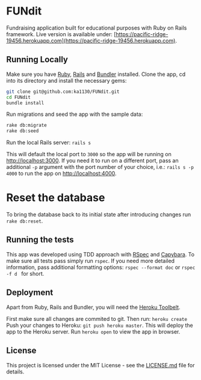 # FUNdit

Fundraising application built for educational purposes with Ruby on Rails framework.
Live version is available under: [https://pacific-ridge-19456.herokuapp.com](https://pacific-ridge-19456.herokuapp.com).

## Running Locally

Make sure you have [Ruby](https://www.ruby-lang.org), [Rails]() and [Bundler](http://bundler.io) installed.
Clone the app, cd into its directory and install the necessary gems:

```sh
git clone git@github.com:ka1130/FUNdit.git
cd FUNdit
bundle install
```

Run migrations and seed the app with the sample data:

```sh
rake db:migrate
rake db:seed
```

Run the local Rails server: `rails s`

This will default the local port to `3000` so the app will be running on [http://localhost:3000](http://localhost:3000).
If you need it to run on a different port, pass an additional `-p` argument with the port number of your choice, i.e.: `rails s -p 4000` to run the app on [http://localhost:4000](http://localhost:4000).

# Reset the database

To bring the database back to its initial state after introducing changes run `rake db:reset`.

## Running the tests

This app was developed using TDD approach with [RSpec](http://rspec.info/) and [Capybara](https://github.com/teamcapybara/capybara). To make sure all tests pass simply run `rspec`. If you need more detailed information, pass additional formatting options: `rspec --format doc` or `rspec -f d ` for short.


## Deployment

Apart from Ruby, Rails and Bundler, you will need the [Heroku Toolbelt](https://toolbelt.heroku.com/).

First make sure all changes are commited to git. Then run: `heroku create`
Push your changes to Heroku: `git push heroku master`. This will deploy the app to the Heroku server.
Run `heroku open` to view the app in browser.


## License

This project is licensed under the MIT License - see the [LICENSE.md](LICENSE.md) file for details.
